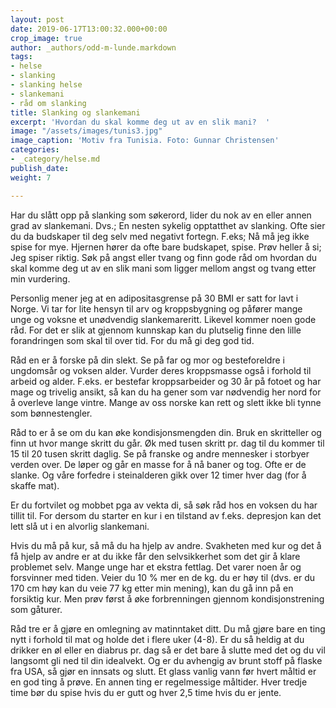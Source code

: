 ```yaml
---
layout: post
date: 2019-06-17T13:00:32.000+00:00
crop_image: true
author: _authors/odd-m-lunde.markdown
tags:
- helse
- slanking
- slanking helse
- slankemani
- råd om slanking
title: Slanking og slankemani
excerpt: 'Hvordan du skal komme deg ut av en slik mani?  '
image: "/assets/images/tunis3.jpg"
image_caption: 'Motiv fra Tunisia. Foto: Gunnar Christensen'
categories:
- _category/helse.md
publish_date: 
weight: 7

---
```

Har du slått opp på slanking som søkerord, lider du nok av en eller annen grad av slankemani. Dvs.; En nesten sykelig opptatthet av slanking. Ofte sier du da budskaper til deg selv med negativt fortegn. F.eks; Nå må jeg ikke spise for mye. Hjernen hører da ofte bare budskapet, spise. Prøv heller å si; Jeg spiser riktig. Søk på angst eller tvang og finn gode råd om hvordan du skal komme deg ut av en slik mani som ligger mellom angst og tvang etter min vurdering.

Personlig mener jeg at en adipositasgrense på 30 BMI er satt for lavt i Norge. Vi tar for lite hensyn til arv og kroppsbygning og påfører mange unge og voksne et unødvendig slankemareritt. Likevel kommer noen gode råd. For det er slik at gjennom kunnskap kan du plutselig finne den lille forandringen som skal til over tid. For du må gi deg god tid.

Råd en er å forske på din slekt. Se på far og mor og besteforeldre i ungdomsår og voksen alder. Vurder deres kroppsmasse også i forhold til arbeid og alder. F.eks. er bestefar kroppsarbeider og 30 år på fotoet og har mage og trivelig ansikt, så kan du ha gener som var nødvendig her nord for å overleve lange vintre. Mange av oss norske kan rett og slett ikke bli tynne som bønnestengler.

Råd to er å se om du kan øke kondisjonsmengden din. Bruk en skritteller og finn ut hvor mange skritt du går. Øk med tusen skritt pr. dag til du kommer til 15 til 20 tusen skritt daglig. Se på franske og andre mennesker i storbyer verden over. De løper og går en masse for å nå baner og tog. Ofte er de slanke. Og våre forfedre i steinalderen gikk over 12 timer hver dag (for å skaffe mat).

Er du fortvilet og mobbet pga av vekta di, så søk råd hos en voksen du har tillit til. For dersom du starter en kur i en tilstand av f.eks. depresjon kan det lett slå ut i en alvorlig slankemani.

Hvis du må på kur, så må du ha hjelp av andre. Svakheten med kur og det å få hjelp av andre er at du ikke får den selvsikkerhet som det gir å klare problemet selv. Mange unge har et ekstra fettlag. Det varer noen år og forsvinner med tiden. Veier du 10 % mer en de kg. du er høy til (dvs. er du 170 cm høy kan du veie 77 kg etter min mening), kan du gå inn på en forsiktig kur. Men prøv først å øke forbrenningen gjennom kondisjonstrening som gåturer.

Råd tre er å gjøre en omlegning av matinntaket ditt. Du må gjøre bare en ting nytt i forhold til mat og holde det i flere uker (4-8). Er du så heldig at du drikker en øl eller en diabrus pr. dag så er det bare å slutte med det og du vil langsomt gli ned til din idealvekt. Og er du avhengig av brunt stoff på flaske fra USA, så gjør en innsats og slutt. Et glass vanlig vann før hvert måltid er en god ting å prøve. En annen ting er regelmessige måltider. Hver tredje time bør du spise hvis du er gutt og hver 2,5 time hvis du er jente.